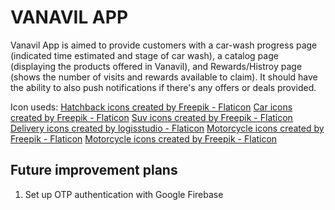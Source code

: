 # VANAVIL APP

Vanavil App is aimed to provide customers with a car-wash progress page (indicated time estimated and stage of car wash), a catalog page (displaying the products offered in Vanavil), and Rewards/Histroy page (shows the number of visits and rewards available to claim). It should have the ability to also push notifications if there's any offers or deals provided.

Icon useds:
<a href="https://www.flaticon.com/free-icons/hatchback" title="hatchback icons">Hatchback icons created by Freepik - Flaticon</a>
<a href="https://www.flaticon.com/free-icons/car" title="car icons">Car icons created by Freepik - Flaticon</a>
<a href="https://www.flaticon.com/free-icons/suv" title="suv icons">Suv icons created by Freepik - Flaticon</a>
<a href="https://www.flaticon.com/free-icons/delivery" title="delivery icons">Delivery icons created by logisstudio - Flaticon</a>
<a href="https://www.flaticon.com/free-icons/motorcycle" title="motorcycle icons">Motorcycle icons created by Freepik - Flaticon</a>
<a href="https://www.flaticon.com/free-icons/motorcycle" title="motorcycle icons">Motorcycle icons created by Freepik - Flaticon</a>

## Future improvement plans

1. Set up OTP authentication with Google Firebase
